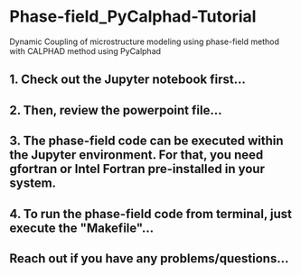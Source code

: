 # Phase-field_PyCalphad-Tutorial
Dynamic Coupling of microstructure modeling using phase-field method with CALPHAD method using PyCalphad

## 1. Check out the Jupyter notebook first...
## 2. Then, review the powerpoint file...
## 3. The phase-field code can be executed within the Jupyter environment. For that, you need gfortran or Intel Fortran pre-installed in your system.
## 4. To run the phase-field code from terminal, just execute the "Makefile"...

##  Reach out if you have any problems/questions...

